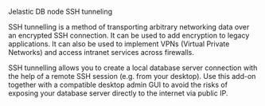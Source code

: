 Jelastic DB node SSH tunneling

SSH tunnelling is a method of transporting arbitrary networking data over an encrypted SSH connection. It can be used to add encryption to legacy applications. It can also be used to implement VPNs (Virtual Private Networks) and access intranet services across firewalls.

SSH tunnelling allows you to create a local database server connection with the help of a remote SSH session (e.g. from your desktop). Use this add-on together with a compatible desktop admin GUI to avoid the risks of exposing your database server directly to the internet via public IP.
